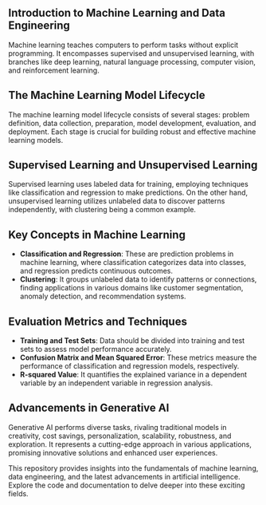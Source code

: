 ## Introduction to Machine Learning and Data Engineering

Machine learning teaches computers to perform tasks without explicit programming. It encompasses supervised and unsupervised learning, with branches like deep learning, natural language processing, computer vision, and reinforcement learning.

## The Machine Learning Model Lifecycle

The machine learning model lifecycle consists of several stages: problem definition, data collection, preparation, model development, evaluation, and deployment. Each stage is crucial for building robust and effective machine learning models.

## Supervised Learning and Unsupervised Learning

Supervised learning uses labeled data for training, employing techniques like classification and regression to make predictions. On the other hand, unsupervised learning utilizes unlabeled data to discover patterns independently, with clustering being a common example.

## Key Concepts in Machine Learning

- **Classification and Regression**: These are prediction problems in machine learning, where classification categorizes data into classes, and regression predicts continuous outcomes.
- **Clustering**: It groups unlabeled data to identify patterns or connections, finding applications in various domains like customer segmentation, anomaly detection, and recommendation systems.

## Evaluation Metrics and Techniques

- **Training and Test Sets**: Data should be divided into training and test sets to assess model performance accurately.
- **Confusion Matrix and Mean Squared Error**: These metrics measure the performance of classification and regression models, respectively.
- **R-squared Value**: It quantifies the explained variance in a dependent variable by an independent variable in regression analysis.

## Advancements in Generative AI

Generative AI performs diverse tasks, rivaling traditional models in creativity, cost savings, personalization, scalability, robustness, and exploration. It represents a cutting-edge approach in various applications, promising innovative solutions and enhanced user experiences.

This repository provides insights into the fundamentals of machine learning, data engineering, and the latest advancements in artificial intelligence. Explore the code and documentation to delve deeper into these exciting fields.






